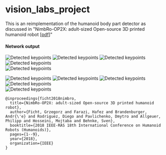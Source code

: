 # vision_labs_project
This is an reimplementation of the humanoid body part detector as discussed in "NimbRo-OP2X: adult-sized Open-source 3D printed humanoid robot [[pdf](https://www.ais.uni-bonn.de/papers/Humanoids_2018_Ficht_NimbRo-OP2X.pdf)]"

#### Network output
![Detected keypoints](https://github.com/swaroop1904/vision_labs_project/blob/master/images/visualization_1.png "actual image") ![Detected keypoints](https://github.com/swaroop1904/vision_labs_project/blob/master/images/visualization_1_1.png "head")  ![Detected keypoints](https://github.com/swaroop1904/vision_labs_project/blob/master/images/visualization_1_2.png "foot")  ![Detected keypoints](https://github.com/swaroop1904/vision_labs_project/blob/master/images/visualization_1_3.png "hand")  
![Detected keypoints](https://github.com/swaroop1904/vision_labs_project/blob/master/images/visualization_1_4.png "trunk") 

![Detected keypoints](https://github.com/swaroop1904/vision_labs_project/blob/master/images/visualization_4.png "actual image") ![Detected keypoints](https://github.com/swaroop1904/vision_labs_project/blob/master/images/visualization_4_1.png "head")  ![Detected keypoints](https://github.com/swaroop1904/vision_labs_project/blob/master/images/visualization_4_2.png "foot")  ![Detected keypoints](https://github.com/swaroop1904/vision_labs_project/blob/master/images/visualization_4_3.png "hand")  
![Detected keypoints](https://github.com/swaroop1904/vision_labs_project/blob/master/images/visualization_4_4.png "trunk") 


```
@inproceedings{ficht2018nimbro,
  title={NimbRo-OP2X: adult-sized Open-source 3D printed humanoid robot},
  author={Ficht, Grzegorz and Farazi, Hafez and Brandenburger, Andr{\'e} and Rodriguez, Diego and Pavlichenko, Dmytro and Allgeuer, Philipp and Hosseini, Mojtaba and Behnke, Sven},
  booktitle={2018 IEEE-RAS 18th International Conference on Humanoid Robots (Humanoids)},
  pages={1--9},
  year={2018},
  organization={IEEE}
}

```

